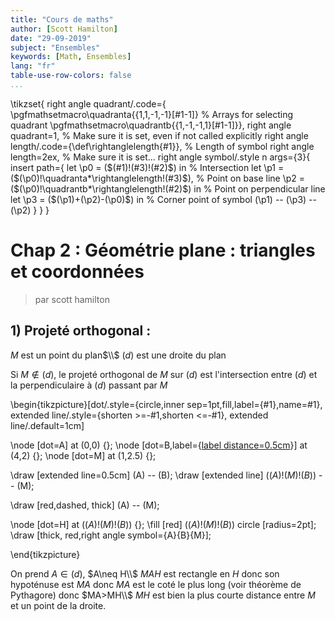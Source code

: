 ```yaml
---
title: "Cours de maths"
author: [Scott Hamilton]
date: "29-09-2019"
subject: "Ensembles"
keywords: [Math, Ensembles]
lang: "fr"
table-use-row-colors: false
...
```


\tikzset{
    right angle quadrant/.code={
        \pgfmathsetmacro\quadranta{{1,1,-1,-1}[#1-1]}     % Arrays for selecting quadrant
        \pgfmathsetmacro\quadrantb{{1,-1,-1,1}[#1-1]}},
    right angle quadrant=1, % Make sure it is set, even if not called explicitly
    right angle length/.code={\def\rightanglelength{#1}},   % Length of symbol
    right angle length=2ex, % Make sure it is set...
    right angle symbol/.style n args={3}{
        insert path={
            let \p0 = ($(#1)!(#3)!(#2)$) in     % Intersection
                let \p1 = ($(\p0)!\quadranta*\rightanglelength!(#3)$), % Point on base line
                \p2 = ($(\p0)!\quadrantb*\rightanglelength!(#2)$) in % Point on perpendicular line
                let \p3 = ($(\p1)+(\p2)-(\p0)$) in  % Corner point of symbol
            (\p1) -- (\p3) -- (\p2)
        }
    }
}

# Chap 2 : Géométrie plane : triangles et coordonnées

 > par scott hamilton


## 1) Projeté orthogonal : 

$M$ est un point du plan$\\$
$(d)$ est une droite du plan  

Si $M\notin (d)$, le projeté orthogonal de $M$ sur $(d)$ est l'intersection entre $(d)$ et la perpendiculaire à $(d)$ passant par $M$

\begin{tikzpicture}[dot/.style={circle,inner sep=1pt,fill,label={#1},name=#1},
  extended line/.style={shorten >=-#1,shorten <=-#1},
  extended line/.default=1cm]

\node [dot=A] at (0,0) {};
\node [dot=B,label={[label distance=0.5cm](d)}] at (4,2) {};
\node [dot=M] at (1,2.5) {};

\draw [extended line=0.5cm] (A) -- (B);
\draw [extended line] ($(A)!(M)!(B)$) -- (M);

\draw [red,dashed, thick] (A) -- (M);


\node [dot=H] at ($(A)!(M)!(B)$) {};
\fill [red] ($(A)!(M)!(B)$) circle [radius=2pt];
\draw [thick, red,right angle symbol={A}{B}{M}];

\end{tikzpicture}  


On prend $A\in (d)$, $A\neq H\\$
$MAH$ est rectangle en $H$ donc son hypoténuse est $MA$ donc $MA$ est le coté le plus long (voir théorème de Pythagore) donc $MA>MH\\$
$MH$ est bien la plus courte distance entre $M$ et un point de la droite.